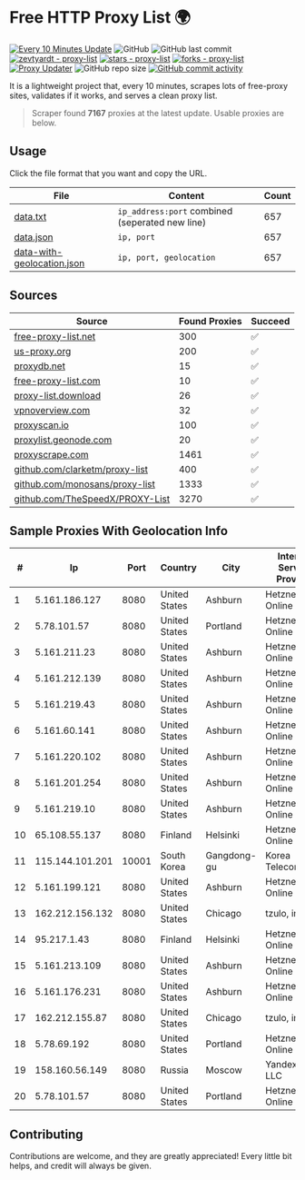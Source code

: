 
# Free HTTP Proxy List 🌍

[![Every 10 Minutes Update](https://github.com/mertguvencli/http-proxy-list/actions/workflows/main.yml/badge.svg?branch=main)](https://github.com/mertguvencli/http-proxy-list/actions/workflows/main.yml)
![GitHub](https://img.shields.io/github/license/mertguvencli/http-proxy-list)
![GitHub last commit](https://img.shields.io/github/last-commit/mertguvencli/http-proxy-list)
[![zevtyardt - proxy-list](https://img.shields.io/static/v1?label=zevtyardt&message=proxy-list&color=blue&logo=github)](https://github.com/zevtyardt/proxy-list "Go to GitHub repo")
[![stars - proxy-list](https://img.shields.io/github/stars/zevtyardt/proxy-list?style=social)](https://github.com/zevtyardt/proxy-list)
[![forks - proxy-list](https://img.shields.io/github/forks/zevtyardt/proxy-list?style=social)](https://github.com/zevtyardt/proxy-list)
[![Proxy Updater](https://github.com/zevtyardt/proxy-list/workflows/Proxy%20Updater/badge.svg)](https://github.com/zevtyardt/proxy-list/actions?query=workflow:"Proxy+Updater")
![GitHub repo size](https://img.shields.io/github/repo-size/zevtyardt/proxy-list)
[![GitHub commit activity](https://img.shields.io/github/commit-activity/m/zevtyardt/proxy-list?logo=commits)](https://github.com/zevtyardt/proxy-list/commits/main)

It is a lightweight project that, every 10 minutes, scrapes lots of free-proxy sites, validates if it works, and serves a clean proxy list.

> Scraper found **7167** proxies at the latest update. Usable proxies are below.

## Usage

Click the file format that you want and copy the URL.

|File|Content|Count|
|----|-------|-----|
|[data.txt](https://raw.githubusercontent.com/mertguvencli/http-proxy-list/main/proxy-list/data.txt)|`ip_address:port` combined (seperated new line)|657|
|[data.json](https://raw.githubusercontent.com/mertguvencli/http-proxy-list/main/proxy-list/data.json)|`ip, port`|657|
|[data-with-geolocation.json](https://raw.githubusercontent.com/mertguvencli/http-proxy-list/main/proxy-list/data-with-geolocation.json)|`ip, port, geolocation`|657|

## Sources

|Source|Found Proxies|Succeed|
|------|-------------|-------|
|[free-proxy-list.net](https://free-proxy-list.net)|300|✅|
|[us-proxy.org](https://www.us-proxy.org)|200|✅|
|[proxydb.net](http://proxydb.net)|15|✅|
|[free-proxy-list.com](https://free-proxy-list.com/?page=&port=&type%5B%5D=http&type%5B%5D=https&up_time=0&search=Search)|10|✅|
|[proxy-list.download](https://www.proxy-list.download/HTTP)|26|✅|
|[vpnoverview.com](https://vpnoverview.com/privacy/anonymous-browsing/free-proxy-servers)|32|✅|
|[proxyscan.io](https://www.proxyscan.io)|100|✅|
|[proxylist.geonode.com](https://proxylist.geonode.com/api/proxy-list?limit=300&page=1&sort_by=lastChecked&sort_type=desc&protocols=http,https)|20|✅|
|[proxyscrape.com](https://api.proxyscrape.com/v2/?request=displayproxies&protocol=http&timeout=10000&country=all&ssl=all&anonymity=all)|1461|✅|
|[github.com/clarketm/proxy-list](https://raw.githubusercontent.com/clarketm/proxy-list/master/proxy-list-raw.txt)|400|✅|
|[github.com/monosans/proxy-list](https://raw.githubusercontent.com/monosans/proxy-list/main/proxies/http.txt)|1333|✅|
|[github.com/TheSpeedX/PROXY-List](https://raw.githubusercontent.com/TheSpeedX/PROXY-List/master/http.txt)|3270|✅|


## Sample Proxies With Geolocation Info

|#|Ip|Port|Country|City|Internet Service Provider|
|-|--|----|-------|----|-------------------------|
|1|5.161.186.127|8080|United States|Ashburn|Hetzner Online GmbH|
|2|5.78.101.57|8080|United States|Portland|Hetzner Online GmbH|
|3|5.161.211.23|8080|United States|Ashburn|Hetzner Online GmbH|
|4|5.161.212.139|8080|United States|Ashburn|Hetzner Online GmbH|
|5|5.161.219.43|8080|United States|Ashburn|Hetzner Online GmbH|
|6|5.161.60.141|8080|United States|Ashburn|Hetzner Online GmbH|
|7|5.161.220.102|8080|United States|Ashburn|Hetzner Online GmbH|
|8|5.161.201.254|8080|United States|Ashburn|Hetzner Online GmbH|
|9|5.161.219.10|8080|United States|Ashburn|Hetzner Online GmbH|
|10|65.108.55.137|8080|Finland|Helsinki|Hetzner Online GmbH|
|11|115.144.101.201|10001|South Korea|Gangdong-gu|Korea Telecom|
|12|5.161.199.121|8080|United States|Ashburn|Hetzner Online GmbH|
|13|162.212.156.132|8080|United States|Chicago|tzulo, inc.|
|14|95.217.1.43|8080|Finland|Helsinki|Hetzner Online GmbH|
|15|5.161.213.109|8080|United States|Ashburn|Hetzner Online GmbH|
|16|5.161.176.231|8080|United States|Ashburn|Hetzner Online GmbH|
|17|162.212.155.87|8080|United States|Chicago|tzulo, inc.|
|18|5.78.69.192|8080|United States|Portland|Hetzner Online GmbH|
|19|158.160.56.149|8080|Russia|Moscow|Yandex.Cloud LLC|
|20|5.78.101.57|8080|United States|Portland|Hetzner Online GmbH|



## Contributing

Contributions are welcome, and they are greatly appreciated! Every
little bit helps, and credit will always be given.

